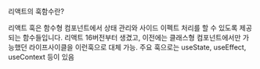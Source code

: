 리액트의 훅함수란?

리액트 훅은 함수형 컴포넌트에서 상태 관리와 사이드 이펙트 처리를 할 수 있도록 제공되는 함수들입니다. 리액트 16버전부터 생겼고, 이전에는 클래스형 컴포넌트에서만 가능했던 라이프사이클을 이런훅으로 대체 가능. 주요 훅으로는 useState, useEffect, useContext 등이 있음
